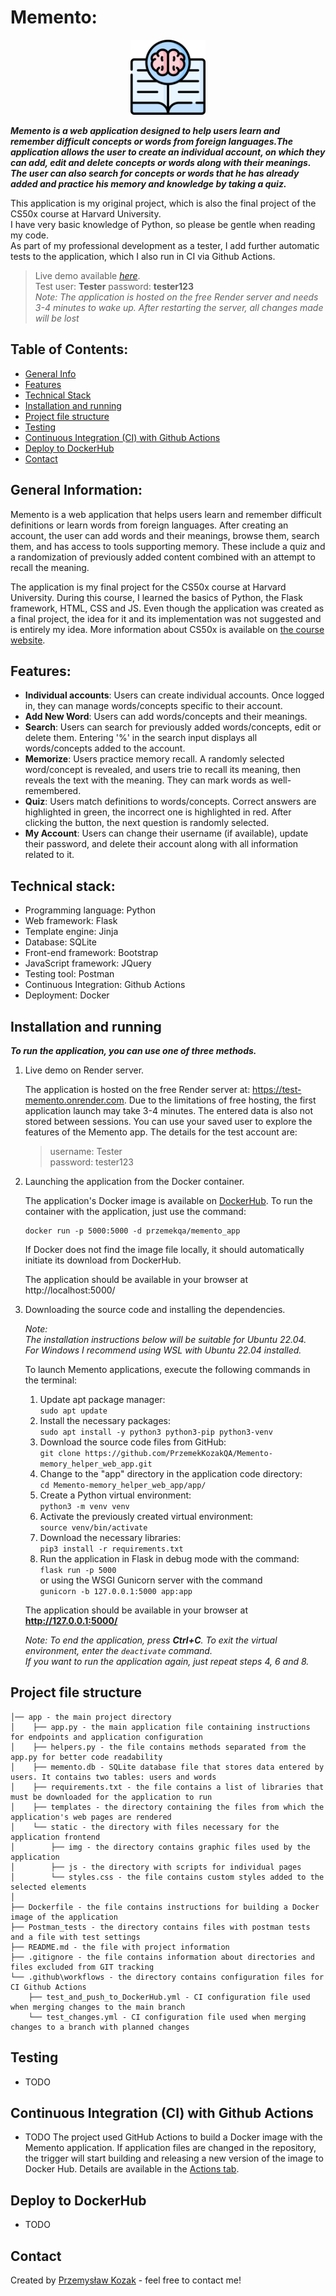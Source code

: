 # Memento:
<p align="center">
    <img src="app/static/img/memory.png" alt="Memento app icon" width="120" height="auto">  
</p>

***Memento is a web application designed to help users learn and remember difficult concepts or words from foreign languages.The application allows the user to create an individual account, on which they can add, edit and delete concepts or words along with their meanings. The user can also search for concepts or words that he has already added and practice his memory and knowledge by taking a quiz.***  

This application is my original project, which is also the final project of the CS50x course at Harvard University.  
I have very basic knowledge of Python, so please be gentle when reading my code.  
As part of my professional development as a tester, I add further automatic tests to the application, which I also run in CI via Github Actions. 

> Live demo available [_here_](https://test-memento.onrender.com).  
> Test user: **Tester** password: **tester123**  
> _Note: The application is hosted on the free Render server and needs 3-4 minutes to wake up. After restarting the server, all changes made will be lost_

## Table of Contents:
* [General Info](#general-information)
* [Features](#features)
* [Technical Stack](#technical-stack)
* [Installation and running](#installation-and-running)
* [Project file structure](#project-file-structure)
* [Testing](#testing)
* [Continuous Integration (CI) with Github Actions](#continuous-integration-ci-with-github-actions)
* [Deploy to DockerHub](#deploy-to-dockerhub)
* [Contact](#contact)


## General Information:
Memento is a web application that helps users learn and remember difficult definitions or learn words from foreign languages. After creating an account, the user can add words and their meanings, browse them, search them, and has access to tools supporting memory. These include a quiz and a randomization of previously added content combined with an attempt to recall the meaning.

The application is my final project for the CS50x course at Harvard University. During this course, I learned the basics of Python, the Flask framework, HTML, CSS and JS.
Even though the application was created as a final project, the idea for it and its implementation was not suggested and is entirely my idea.
More information about CS50x is available on [the course website](https://cs50.harvard.edu/x/2023/).


## Features:
- **Individual accounts**: Users can create individual accounts. Once logged in, they can manage words/concepts specific to their account.
- **Add New Word**: Users can add words/concepts and their meanings.
- **Search**: Users can search for previously added words/concepts, edit or delete them. Entering '%' in the search input displays all words/concepts added to the account.
- **Memorize**: Users practice memory recall. A randomly selected word/concept is revealed, and users trie to recall its meaning, then reveals the text with the meaning. They can mark words as well-remembered.
- **Quiz**: Users match definitions to words/concepts. Correct answers are highlighted in green, the incorrect one is highlighted in red. After clicking the button, the next question is randomly selected.
- **My Account**: Users can change their username (if available), update their password, and delete their account along with all information related to it.


## Technical stack:
* Programming language: Python
* Web framework: Flask
* Template engine: Jinja
* Database: SQLite
* Front-end framework: Bootstrap
* JavaScript framework: JQuery
* Testing tool: Postman
* Continuous Integration: Github Actions
* Deployment: Docker


## Installation and running
***To run the application, you can use one of three methods.***
1. Live demo on Render server.  

    The application is hosted on the free Render server at: https://test-memento.onrender.com. Due to the limitations of free hosting, the first application launch may take 3-4 minutes. The entered data is also not stored between sessions.
    You can use your saved user to explore the features of the Memento app. The details for the test account are:
    > username: Tester  
    > password: tester123

2. Launching the application from the Docker container.  

    The application's Docker image is available on [DockerHub](https://hub.docker.com/repository/docker/przemekqa/memento_app/general). To run the container with the application, just use the command:

    ```
    docker run -p 5000:5000 -d przemekqa/memento_app
    ```
    If Docker does not find the image file locally, it should automatically initiate its download from DockerHub.  

    The application should be available in your browser at http://localhost:5000/ 

3. Downloading the source code and installing the dependencies.  

    _Note:  
        The installation instructions below will be suitable for Ubuntu 22.04.  
        For Windows I recommend using WSL with Ubuntu 22.04 installed._  

    To launch Memento applications, execute the following commands in the terminal:
    1. Update apt package manager:  
        ```sudo apt update```
    2. Install the necessary packages:  
        ```sudo apt install -y python3 python3-pip python3-venv```
    3. Download the source code files from GitHub:  
        ```git clone https://github.com/PrzemekKozakQA/Memento-memory_helper_web_app.git```
    4. Change to the "app" directory in the application code directory:  
        ```cd Memento-memory_helper_web_app/app/```
    5. Create a Python virtual environment:  
        ```python3 -m venv venv```
    6. Activate the previously created virtual environment:  
        ```source venv/bin/activate```
    7. Download the necessary libraries:  
        ```pip3 install -r requirements.txt```
    8. Run the application in Flask in debug mode with the command:  
        ```flask run -p 5000```  
        or using the WSGI Gunicorn server with the command  
        ```gunicorn -b 127.0.0.1:5000 app:app ```
    
    The application should be available in your browser at **http://127.0.0.1:5000/**

    _Note:
    To end the application, press **Ctrl+C**. To exit the virtual environment, enter the ```deactivate``` command.  
    If you want to run the application again, just repeat steps 4, 6 and 8._


## Project file structure
```
│── app - the main project directory
│    ├── app.py - the main application file containing instructions for endpoints and application configuration
│    ├── helpers.py - the file contains methods separated from the app.py for better code readability
│    ├── memento.db - SQLite database file that stores data entered by users. It contains two tables: users and words
│    ├── requirements.txt - the file contains a list of libraries that must be downloaded for the application to run
│    ├── templates - the directory containing the files from which the application's web pages are rendered
│    └── static - the directory with files necessary for the application frontend
│        ├── img - the directory contains graphic files used by the application
│        ├── js - the directory with scripts for individual pages
│        └── styles.css - the file contains custom styles added to the selected elements
│ 
├── Dockerfile - the file contains instructions for building a Docker image of the application
├── Postman_tests - the directory contains files with postman tests and a file with test settings
├── README.md - the file with project information
├── .gitignore - the file contains information about directories and files excluded from GIT tracking
└── .github\workflows - the directory contains configuration files for CI Github Actions
    ├── test_and_push_to_DockerHub.yml - CI configuration file used when merging changes to the main branch
    └── test_changes.yml - CI configuration file used when merging changes to a branch with planned changes
```


## Testing
- TODO


## Continuous Integration (CI) with Github Actions
- TODO
The project used GitHub Actions to build a Docker image with the Memento application. If application files are changed in the repository, the trigger will start building and releasing a new version of the image to Docker Hub.
Details are available in the [Actions tab](https://github.com/PrzemekKozakQA/Memento_flask_app_CS50x_Final_project/actions).


## Deploy to DockerHub
- TODO


## Contact
Created by [Przemysław Kozak](https://www.linkedin.com/in/przemyslaw-kozak/) - feel free to contact me!

